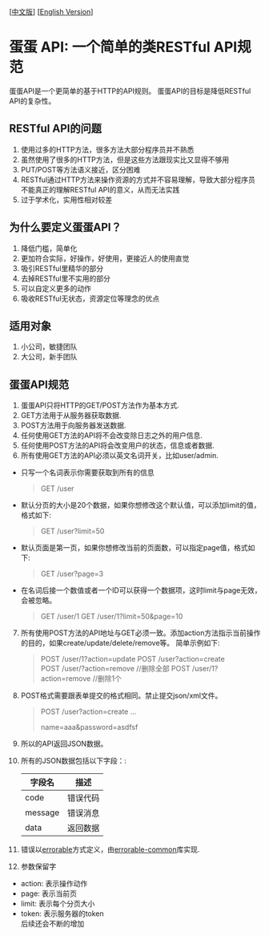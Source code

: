 [[中文版](https://github.com/calidion/egg/blob/master/README.md)]
[[English Version](https://github.com/calidion/egg/blob/master/README.end.md)]


# 蛋蛋 API: 一个简单的类RESTful API规范

蛋蛋API是一个更简单的基于HTTP的API规则。
蛋蛋API的目标是降低RESTful API的复杂性。

## RESTful API的问题

1. 使用过多的HTTP方法，很多方法大部分程序员并不熟悉
2. 虽然使用了很多的HTTP方法，但是这些方法跟现实比又显得不够用
3. PUT/POST等方法语义接近，区分困难
4. RESTful通过HTTP方法来操作资源的方式并不容易理解，导致大部分程序员不能真正的理解RESTful API的意义，从而无法实践
5. 过于学术化，实用性相对较差

## 为什么要定义蛋蛋API？

1. 降低门槛，简单化
2. 更加符合实际，好操作，好使用，更接近人的使用直觉
3. 吸引RESTful里精华的部分
4. 去掉RESTful里不实用的部分
5. 可以自定义更多的动作
6. 吸收RESTful无状态，资源定位等理念的优点

## 适用对象
1. 小公司，敏捷团队
2. 大公司，新手团队

## 蛋蛋API规范

1. 蛋蛋API只将HTTP的GET/POST方法作为基本方式.
2. GET方法用于从服务器获取数据.
3. POST方法用于向服务器发送数据.
4. 任何使用GET方法的API将不会改变除日志之外的用户信息.
5. 任何使用POST方法的API将会改变用户的状态，信息或者数据.
6. 所有使用GET方法的API必须以英文名词开关，比如user/admin.  
  * 只写一个名词表示你需要获取到所有的信息  
    
    > GET /user
  * 默认分页的大小是20个数据，如果你想修改这个默认值，可以添加limit的值，格式如下:  
      
    > GET /user?limit=50
  * 默认页面是第一页，如果你想修改当前的页面数，可以指定page值，格式如下:  
      
    > GET /user?page=3
  * 在名词后接一个数值或者一个ID可以获得一个数据项，这时limit与page无效，会被忽略。  
      
     > GET /user/1
     > GET /user/1?limit=50&page=10  

7. 所有使用POST方法的API地址与GET必须一致。添加action方法指示当前操作的目的，如果create/update/delete/remove等。
    简单示例如下:
    > POST /user/1?action=update
    > POST /user?action=create  
    > POST /user/?action=remove  //删除全部
    > POST /user/1?action=remove  //删除1个

8. POST格式需要跟表单提交的格式相同。禁止提交json/xml文件。
    > POST /user?action=create
    > ...
    > 
    > 
    > name=aaa&password=asdfsf
9. 所以的API返回JSON数据。
10. 所有的JSON数据包括以下字段：:

    | 字段名 | 描述 |
    | --- | --- |
    | code | 错误代码|
    | message | 错误消息|
    | data | 返回数据 |

11. 错误以[errorable](https://github.com/calidion/errorable)方式定义，由[errorable-common](https://github.com/Errorable/common)库实现.
12. 参数保留字
  * action:  表示操作动作
  * page: 表示当前页
  * limit: 表示每个分页大小
  * token: 表示服务器的token    
 后续还会不断的增加

